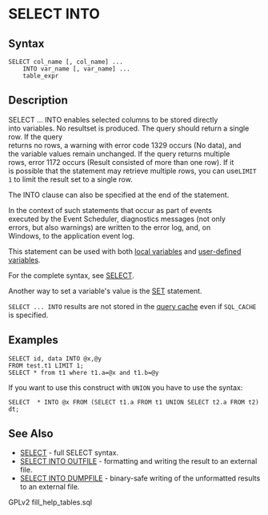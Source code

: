 # SELECT INTO

## Syntax

```
SELECT col_name [, col_name] ...
    INTO var_name [, var_name] ...
    table_expr
```

## Description

SELECT ... INTO enables selected columns to be stored directly\
into variables. No resultset is produced. The query should return a single row. If the query\
returns no rows, a warning with error code 1329 occurs (No data), and\
the variable values remain unchanged. If the query returns multiple\
rows, error 1172 occurs (Result consisted of more than one row). If it\
is possible that the statement may retrieve multiple rows, you can use`LIMIT 1` to limit the result set to a single row.

The INTO clause can also be specified at the end of the statement.

In the context of such statements that occur as part of events\
executed by the Event Scheduler, diagnostics messages (not only\
errors, but also warnings) are written to the error log, and, on\
Windows, to the application event log.

This statement can be used with both [local variables](declare-variable.md) and [user-defined variables](../../sql-structure/sql-language-structure/user-defined-variables.md).

For the complete syntax, see [SELECT](../data-manipulation/selecting-data/select.md).

Another way to set a variable's value is the [SET](set-variable.md) statement.

`SELECT ... INTO` results are not stored in the [query cache](../../../ha-and-performance/optimization-and-tuning/buffers-caches-and-threads/query-cache.md) even if `SQL_CACHE` is specified.

## Examples

```
SELECT id, data INTO @x,@y 
FROM test.t1 LIMIT 1;
SELECT * from t1 where t1.a=@x and t1.b=@y
```

If you want to use this construct with `UNION` you have to use the syntax:

```
SELECT  * INTO @x FROM (SELECT t1.a FROM t1 UNION SELECT t2.a FROM t2) dt;
```

## See Also

* [SELECT](../data-manipulation/selecting-data/select.md) - full SELECT syntax.
* [SELECT INTO OUTFILE](../data-manipulation/selecting-data/select-into-outfile.md) - formatting and writing the result to an external file.
* [SELECT INTO DUMPFILE](../data-manipulation/selecting-data/select-into-dumpfile.md) - binary-safe writing of the unformatted results to an external file.

GPLv2 fill\_help\_tables.sql
